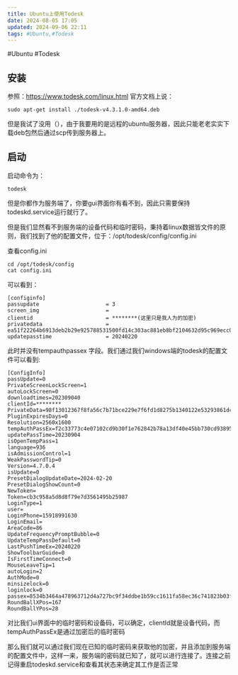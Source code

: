 ```yaml
---
title: Ubuntu上使用Todesk
date: 2024-08-05 17:05
updated: 2024-09-06 22:11
tags: #Ubuntu,#Todesk
---
```


#Ubuntu #Todesk

## 安装

参照：https://www.todesk.com/linux.html
官方文档上说：

```
sudo apt-get install ./todesk-v4.3.1.0-amd64.deb
```

但是我试了没用（），由于我要用的是远程的ubuntu服务器，因此只能老老实实下载deb包然后通过scp传到服务器上。

## 启动

启动命令为：

```
todesk
```

但是你都作为服务端了，你要gui界面你有看不到，因此只需要保持todeskd.service运行就行了。

但是我们显然看不到服务端的设备代码和临时密码，秉持着linux数据皆文件的原则，我们找到了他的配置文件，位于：/opt/todesk/config/config.ini

查看config.ini

```
cd /opt/todesk/config
cat config.ini
```

可以看到：

```
[configinfo]
passupdate                     = 3
screen_img                     =
clientid                       = ********(这里只是我人为的加密)
privatedata                    = ea51f22264b6913deb2b29e925788531500fd14c303ac881eb8bf2104632d95c969ecc074f67273fd5eda82971dc56e5ca9cc57467ae6c4b83
updatepasstime                 = 20240220

```

此时并没有tempauthpassex 字段。我们通过我们windows端的todesk的配置文件可以看到:

```
[ConfigInfo]
passUpdate=0
PrivateScreenLockScreen=1
autoLockScreen=0
downloadtimes=202309040
clientId=********
PrivateData=98f13012367f8fa56c7b71bce229e7f6fd1d8275b1340122e53293861dc6256651992beeaac16e61a4b5fad7ba2d0d04f7fd75003e78d12651
PluginExpiresDays=0
Resolution=2560x1600
tempAuthPassEx=f2c33773c4e07102cd9b30f1e762842b78a13df40e45bb730cd938953cc078a9d174a5b6ee1ad50b13ebb65a4de17f7e917a40969a966d0f
updatePassTime=20230904
isOpenTempPass=1
language=936
isAdmissionControl=1
WeakPasswordTip=0
Version=4.7.0.4
isUpdate=0
PresetDialogUpdateDate=2024-02-20
PresetDialogShowCount=0
NewToken=
Token=cb3c958a5d8d8f79e7d3561495b25987
LoginType=1
user=
LoginPhone=15918991630
LoginEmail=
AreaCode=86
UpdateFrequencyPromptBubble=0
UpdateTempPassDefault=0
LastPushTimeEx=20240220
ShowToolbarGuide=0
IsFirstTimeConnect=0
MouseLeaveTip=1
autoLogin=2
AuthMode=0
minsizelock=0
loginlock=0
passex=8534b3464a478963712d4a727bc9f34ddbe1b59cc1611fa58ec36c741823b03fa7a59cc821dab0cb617c26a737a6179c
RoundBallXPos=167
RoundBallYPos=28
```

对比我们ui界面中的临时密码和设备码，可以确定，clientId就是设备代码，而tempAuthPassEx是通过加密后的临时密码

那么我们就可以通过我们现在已知的临时密码来获取他的加密，并且添加到服务端的配置文件中，这样一来，服务端的密码就已知了，就可以进行连接了。连接之前记得重启todeskd.service和查看其状态来确定其工作是否正常

